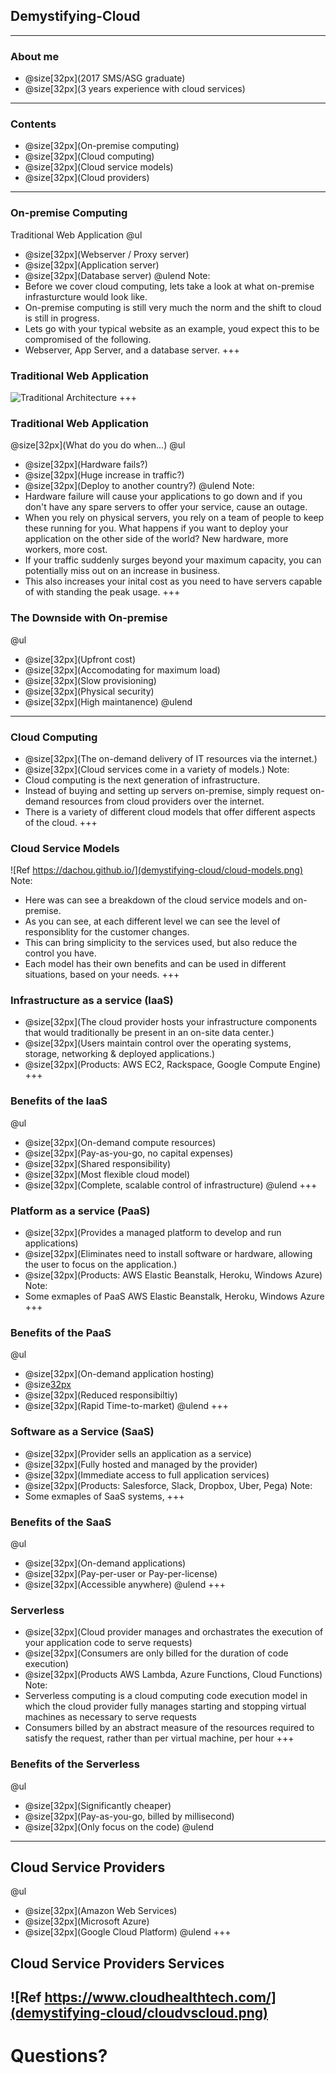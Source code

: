 [comment]: <> (https://gitpitch.com/willstobo/gitpitch-talks/master?p=demystifying-cloud)
## Demystifying-Cloud
---
### About me
- @size[32px](2017 SMS/ASG graduate)
- @size[32px](3 years experience with cloud services)
---
### Contents
- @size[32px](On-premise computing)
- @size[32px](Cloud computing)
- @size[32px](Cloud service models)
- @size[32px](Cloud providers)
---
### On-premise Computing
Traditional Web Application 
@ul
- @size[32px](Webserver / Proxy server)
- @size[32px](Application server)
- @size[32px](Database server)
@ulend
Note:
- Before we cover cloud computing, lets take a look at what on-premise infrasturcture would look like.
- On-premise computing is still very much the norm and the shift to cloud is still in progress.
- Lets go with your typical website as an example, youd expect this to be compromised of the following.
- Webserver, App Server, and a database server.
+++
### Traditional Web Application
![Traditional Architecture](demystifying-cloud/on-prem.jpg)
+++
### Traditional Web Application
@size[32px](What do you do when...)
@ul
- @size[32px](Hardware fails?)
- @size[32px](Huge increase in traffic?)
- @size[32px](Deploy to another country?)
@ulend
Note:
- Hardware failure will cause your applications to go down and if you don't have any spare servers to offer your service, cause an outage.
- When you rely on physical servers, you rely on a team of people to keep these running for you. What happens if you want to deploy your application on the other side of the world? New hardware, more workers, more cost.
- If your traffic suddenly surges beyond your maximum capacity, you can potentially miss out on an increase in business.
- This also increases your inital cost as you need to have servers capable of with standing the peak usage.
+++
### The Downside with On-premise
@ul
- @size[32px](Upfront cost)
- @size[32px](Accomodating for maximum load)
- @size[32px](Slow provisioning)
- @size[32px](Physical security)
- @size[32px](High maintanence)
@ulend
---
### Cloud Computing
- @size[32px](The on-demand delivery of IT resources via the internet.)
- @size[32px](Cloud services come in a variety of models.)
Note:
- Cloud computing is the next generation of infrastructure.
- Instead of buying and setting up servers on-premise, simply request on-demand resources from cloud providers over the internet.
- There is a variety of different cloud models that offer different aspects of the cloud.
+++
### Cloud Service Models
![Ref https://dachou.github.io/](demystifying-cloud/cloud-models.png)
Note:
- Here was can see a breakdown of the cloud service models and on-premise.
- As you can see, at each different level we can see the level of responsiblity for the customer changes.
- This can bring simplicity to the services used, but also reduce the control you have.
- Each model has their own benefits and can be used in different situations, based on your needs.
+++
### Infrastructure as a service (IaaS)
- @size[32px](The cloud provider hosts your infrastructure components that would traditionally be present in an on-site data center.)
- @size[32px](Users maintain control over the operating systems, storage, networking & deployed applications.)
- @size[32px](Products: AWS EC2, Rackspace, Google Compute Engine)
+++
### Benefits of the IaaS
@ul
- @size[32px](On-demand compute resources)
- @size[32px](Pay-as-you-go, no capital expenses)
- @size[32px](Shared responsibility)
- @size[32px](Most flexible cloud model)
- @size[32px](Complete, scalable control of infrastructure)
@ulend
+++
### Platform as a service (PaaS)
- @size[32px](Provides a managed platform to develop and run applications)
- @size[32px](Eliminates need to install software or hardware, allowing the user to focus on the application.)
- @size[32px](Products: AWS Elastic Beanstalk, Heroku, Windows Azure)
Note:
- Some exmaples of PaaS AWS Elastic Beanstalk, Heroku, Windows Azure
+++
### Benefits of the PaaS
@ul
- @size[32px](On-demand application hosting)
- @size[32px](Pay-as-you-go)
- @size[32px](Reduced responsibiltiy)
- @size[32px](Rapid Time-to-market)
@ulend
+++
### Software as a Service (SaaS)
- @size[32px](Provider sells an application as a service)
- @size[32px](Fully hosted and managed by the provider)
- @size[32px](Immediate access to full application services)
- @size[32px](Products: Salesforce, Slack, Dropbox, Uber, Pega)
Note:
- Some exmaples of SaaS systems, 
+++
### Benefits of the SaaS
@ul
- @size[32px](On-demand applications)
- @size[32px](Pay-per-user or Pay-per-license)
- @size[32px](Accessible anywhere)
@ulend
+++
### Serverless
- @size[32px](Cloud provider manages and orchastrates the execution of your application code to serve requests)
- @size[32px](Consumers are only billed for the duration of code execution)
- @size[32px](Products AWS Lambda, Azure Functions, Cloud Functions)
Note:
- Serverless computing is a cloud computing code execution model in which the cloud provider fully manages starting and stopping virtual machines as necessary to serve requests
- Consumers billed by an abstract measure of the resources required to satisfy the request, rather than per virtual machine, per hour
+++
### Benefits of the Serverless
@ul
- @size[32px](Significantly cheaper)
- @size[32px](Pay-as-you-go, billed by millisecond)
- @size[32px](Only focus on the code)
@ulend
---
## Cloud Service Providers
@ul
- @size[32px](Amazon Web Services)
- @size[32px](Microsoft Azure)
- @size[32px](Google Cloud Platform)
@ulend
+++
## Cloud Service Providers Services
![Ref https://www.cloudhealthtech.com/](demystifying-cloud/cloudvscloud.png)
---
# Questions?

